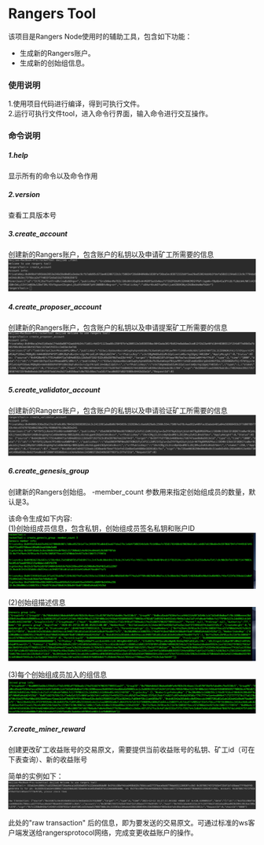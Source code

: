 # Rangers Tool
该项目是Rangers Node使用时的辅助工具，包含如下功能：
* 生成新的Rangers账户。
* 生成新的创始组信息。


### 使用说明
1.使用项目代码进行编译，得到可执行文件。  
2.运行可执行文件tool，进入命令行界面，输入命令进行交互操作。

### 命令说明
##### 1.help
显示所有的命令以及命令作用

##### 2.version
查看工具版本号

##### 3.create_account
创建新的Rangers账户，包含账户的私钥以及申请矿工所需要的信息
![images](images/create_account.png)

##### 4.create_proposer_account
创建新的Rangers账户，包含账户的私钥以及申请提案矿工所需要的信息
![images](images/create_proposer_account.png)

##### 5.create_validator_account
创建新的Rangers账户，包含账户的私钥以及申请验证矿工所需要的信息
![images](images/create_validator_account.png)

##### 6.create_genesis_group
创建新的Rangers创始组。
-member_count 参数用来指定创始组成员的数量，默认是3。

该命令生成如下内容:  
(1)创始组成员信息，包含私钥，创始组成员签名私钥和账户ID
![images](images/group_member_info.png)

(2)创始组描述信息
![images](images/group_description.png)

(3)每个创始组成员加入的组信息
![images](images/joined_group.png)

##### 7.create_miner_reward
创建更改矿工收益账号的交易原文，需要提供当前收益账号的私钥、矿工id（可在下表查询）、新的收益账号

简单的实例如下：
![images](images/create_miner_reward.png)

此处的"raw transaction" 后的信息，即为要发送的交易原文。可通过标准的ws客户端发送给rangersprotocol网络，完成变更收益账户的操作。
